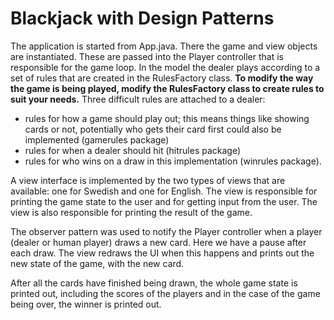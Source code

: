 # Blackjack with Design Patterns

The application is started from App.java. There the game and view objects are instantiated. These are passed into the Player controller that is responsible for the game loop.
In the model the dealer plays according to a set of rules that are created in the RulesFactory class. 
**To modify the way the game is being played, modify the RulesFactory class to create rules to suit your needs.**
Three difficult rules are attached to a dealer: 
- rules for how a game should play out; this means things like showing cards or not, potentially who gets their card first could also be implemented (gamerules package)
- rules for when a dealer should hit (hitrules package)
- rules for who wins on a draw in this implementation (winrules package).

A view interface is implemented by the two types of views that are available: one for Swedish and one for English. The view is responsible for printing the game state to the user and for getting input from the user. The view is also responsible for printing the result of the game.

The observer pattern was used to notify the Player controller when a player (dealer or human player) draws a new card. Here we have a pause after each draw. The view redraws the UI when this happens and prints out the new state of the game, with the new card.

After all the cards have finished being drawn, the whole game state is printed out, including the scores of the players and in the case of the game being over, the winner is printed out.
